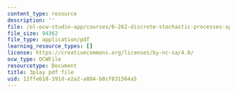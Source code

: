 ```yaml
---
content_type: resource
description: ''
file: /ol-ocw-studio-app/courses/6-262-discrete-stochastic-processes-spring-2011/12ffe618391de2a2a884b8cf831564a5_GCFd0VVnWTw.pdf
file_size: 94362
file_type: application/pdf
learning_resource_types: []
license: https://creativecommons.org/licenses/by-nc-sa/4.0/
ocw_type: OCWFile
resourcetype: Document
title: 3play pdf file
uid: 12ffe618-391d-e2a2-a884-b8cf831564a5
---
```

